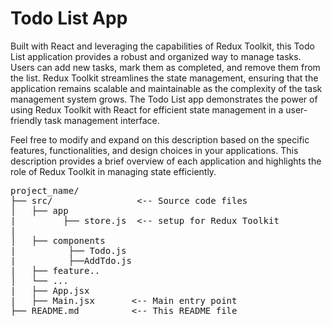 # Todo List App
Built with React and leveraging the capabilities of Redux Toolkit, this Todo List application provides a robust and organized way to manage tasks. Users can add new tasks, mark them as completed, and remove them from the list. Redux Toolkit streamlines the state management, ensuring that the application remains scalable and maintainable as the complexity of the task management system grows. The Todo List app demonstrates the power of using Redux Toolkit with React for efficient state management in a user-friendly task management interface.

Feel free to modify and expand on this description based on the specific features, functionalities, and design choices in your applications. This description provides a brief overview of each application and highlights the role of Redux Toolkit in managing state efficiently.

<pre>
project_name/
├── src/                &lt;-- Source code files
│   ├── app   
|         ├── store.js  &lt;-- setup for Redux Toolkit
|
│   ├── components
|          ├── Todo.js
|          ├──AddTdo.js
|   ├── feature..
│   └── ...
|   ├── App.jsx 
|   ├── Main.jsx       &lt;-- Main entry point
├── README.md          &lt;-- This README file
</pre>
